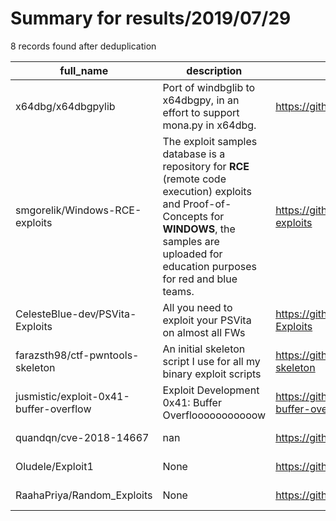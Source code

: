 
# Summary for results/2019/07/29
    
8 records found after deduplication

| full_name | description | html_url | matched_list | matched_count | pushed_at | size | stargazers_count | language | forks_count |
|----------------------------------------|----------------------------------------------------------------------------------------------------------------------------------------------------------------------------------------------------------|-----------------------------------------------------------|---------------------------------------------|-----------------|---------------------------|--------|--------------------|------------|---------------|
| x64dbg/x64dbgpylib | Port of windbglib to x64dbgpy, in an effort to support mona.py in x64dbg. | https://github.com/x64dbg/x64dbgpylib | ['exploit'] | 1 | 2019-07-29 11:26:41+00:00 | 74 | 45 | Python | 22 |
| smgorelik/Windows-RCE-exploits | The exploit samples database is a repository for **RCE** (remote code execution) exploits and Proof-of-Concepts for **WINDOWS**, the samples are uploaded for education purposes for red and blue teams. | https://github.com/smgorelik/Windows-RCE-exploits | ['exploit', 'rce', 'remote code execution'] | 3 | 2019-07-29 23:28:15+00:00 | 189 | 685 | nan | 180 |
| CelesteBlue-dev/PSVita-Exploits | All you need to exploit your PSVita on almost all FWs | https://github.com/CelesteBlue-dev/PSVita-Exploits | ['exploit'] | 1 | 2019-07-29 07:02:32+00:00 | 154 | 13 | JavaScript | 4 |
| farazsth98/ctf-pwntools-skeleton | An initial skeleton script I use for all my binary exploit scripts | https://github.com/farazsth98/ctf-pwntools-skeleton | ['exploit'] | 1 | 2019-07-29 07:30:12+00:00 | 2 | 1 | Python | 0 |
| jusmistic/exploit-0x41-buffer-overflow | Exploit Development 0x41: Buffer Overflooooooooooow | https://github.com/jusmistic/exploit-0x41-buffer-overflow | ['exploit'] | 1 | 2019-07-29 14:52:49+00:00 | 11 | 5 | Dockerfile | 2 |
| quandqn/cve-2018-14667 | nan | https://github.com/quandqn/cve-2018-14667 | ['cve-2'] | 1 | 2019-07-29 03:36:09+00:00 | 23994 | 0 | Java | 0 |
| Oludele/Exploit1 | None | https://github.com/Oludele/Exploit1 | ['exploit'] | 1 | 2019-07-29 14:49:52+00:00 | 0 | 0 | | 0 |
| RaahaPriya/Random_Exploits | None | https://github.com/RaahaPriya/Random_Exploits | ['exploit'] | 1 | 2019-07-29 15:01:11+00:00 | 1 | 0 | | 0 |
